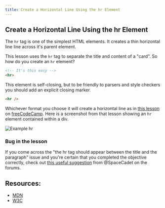 ```yaml
---
title: Create a Horizontal Line Using the hr Element
---
```

## Create a Horizontal Line Using the hr Element

The `hr` tag is one of the simplest HTML elements. It creates a thin horizontal line line across it's parent element.

This lesson uses the `hr` tag to separate the title and content of a "card". So how do you create an `hr` element?

```html
<!-- It's this easy -->
<hr>
```

This element is self-closing, but to be friendly to parsers and style checkers you should add an explicit closing marker.
```html
<hr />
```

Whichever format you choose it will create a horizontal line as in [this lesson](https://learn.freecodecamp.org/responsive-web-design/applied-visual-design/create-a-horizontal-line-using-the-hr-element/) on [freeCodeCamp](https://www.freecodecamp.org/). Here is a screenshot from that lesson showing an `hr` element contained within a div.

![Example hr](https://i.imgur.com/RMTqXPw.png)

### Bug in the lesson
If you come across the "the hr tag should appear between the title and the paragraph" issue and you're certain that you completed the objective correctly, check out [this useful suggestion](https://forum.freecodecamp.org/t/trouble-with-create-a-horizontal-line-using-the-hr-element-lesson/214232) from @SpaceCadet on the forums.


## Resources:
* [MDN](https://developer.mozilla.org/en-US/docs/Web/HTML/Element/hr)
* [W3C](http://w3c.github.io/html-reference/hr.html)
